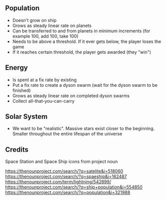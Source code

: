 

## Population

- Doesn't grow on ship
- Grows as steady linear rate on planets
- Can be transferred to and from planets in minimum increments (for example 100, add 100, take 100)
- Needs to be above a threshold. If it ever gets below, the player loses the game
- If it reaches certain threshold, the player gets awarded (they "win")

## Energy

- Is spent at a fix rate by existing
- Put a fix rate to create a dyson swarm (wait for the dyson swarm to be finished)
- Grows as steady linear rate on completed dyson swarms
- Collect all-that-you-can-carry

## Solar System

- We want to be "realistic". Massive stars exist closer to the beginning. Smaller throughout the entire lifespan of the universe


## Credits

Space Station and Space Ship icons from project noun

https://thenounproject.com/search/?q=satelite&i=518060
https://thenounproject.com/search/?q=spaeship&i=162487
https://thenounproject.com/term/lightning/542899/
https://thenounproject.com/search/?q=ship+population&i=554850
https://thenounproject.com/search/?q=population&i=321988
